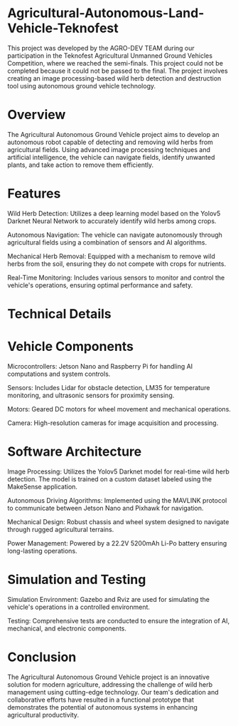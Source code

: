 # Agricultural-Autonomous-Land-Vehicle-Teknofest

This project was developed by the AGRO-DEV TEAM during our participation in the Teknofest Agricultural Unmanned Ground Vehicles Competition, where we reached the semi-finals. This project could not be completed because it could not be passed to the final. The project involves creating an image processing-based wild herb detection and destruction tool using autonomous ground vehicle technology.

# Overview
The Agricultural Autonomous Ground Vehicle project aims to develop an autonomous robot capable of detecting and removing wild herbs from agricultural fields. Using advanced image processing techniques and artificial intelligence, the vehicle can navigate fields, identify unwanted plants, and take action to remove them efficiently.

# Features
Wild Herb Detection: Utilizes a deep learning model based on the Yolov5 Darknet Neural Network to accurately identify wild herbs among crops.

Autonomous Navigation: The vehicle can navigate autonomously through agricultural fields using a combination of sensors and AI algorithms.

Mechanical Herb Removal: Equipped with a mechanism to remove wild herbs from the soil, ensuring they do not compete with crops for nutrients.

Real-Time Monitoring: Includes various sensors to monitor and control the vehicle's operations, ensuring optimal performance and safety.

# Technical Details
# Vehicle Components
Microcontrollers: Jetson Nano and Raspberry Pi for handling AI computations and system controls.

Sensors: Includes Lidar for obstacle detection, LM35 for temperature monitoring, and ultrasonic sensors for proximity sensing.

Motors: Geared DC motors for wheel movement and mechanical operations.

Camera: High-resolution cameras for image acquisition and processing.

# Software Architecture
Image Processing: Utilizes the Yolov5 Darknet model for real-time wild herb detection. The model is trained on a custom dataset labeled using the MakeSense application.

Autonomous Driving Algorithms: Implemented using the MAVLINK protocol to communicate between Jetson Nano and Pixhawk for navigation.

Mechanical Design: Robust chassis and wheel system designed to navigate through rugged agricultural terrains.

Power Management: Powered by a 22.2V 5200mAh Li-Po battery ensuring long-lasting operations.

# Simulation and Testing
Simulation Environment: Gazebo and Rviz are used for simulating the vehicle's operations in a controlled environment.

Testing: Comprehensive tests are conducted to ensure the integration of AI, mechanical, and electronic components.

# Conclusion
The Agricultural Autonomous Ground Vehicle project is an innovative solution for modern agriculture, addressing the challenge of wild herb management using cutting-edge technology. Our team's dedication and collaborative efforts have resulted in a functional prototype that demonstrates the potential of autonomous systems in enhancing agricultural productivity.

